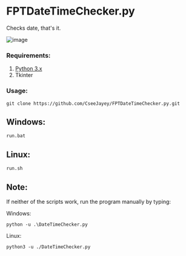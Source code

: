 # FPTDateTimeChecker.py
Checks date, that's it.

![image](https://github.com/CseeJayey/FPTDateTimeChecker.py/assets/128929962/7fee278d-d1c2-4fa1-ac1d-2474b2d93d8f)

### Requirements:
1. [Python 3.x](https://www.python.org/downloads/)
2. Tkinter 

### Usage:
```
git clone https://github.com/CseeJayey/FPTDateTimeChecker.py.git
```

## Windows:
```
run.bat
```

## Linux:
```
run.sh
```
## Note:
If neither of the scripts work, run the program manually by typing:

Windows:
```
python -u .\DateTimeChecker.py
```
Linux:
```
python3 -u ./DateTimeChecker.py
```
